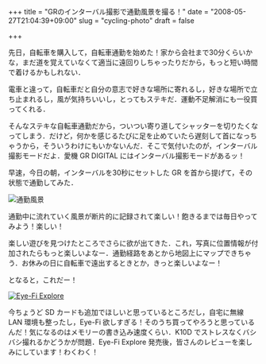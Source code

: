 +++
title = "GRのインターバル撮影で通勤風景を撮る！"
date = "2008-05-27T21:04:39+09:00"
slug = "cycling-photo"
draft = false

+++

<p>先日，自転車を購入して，自転車通勤を始めた！家から会社まで30分くらいかな，まだ道を覚えていなくて適当に遠回りしちゃったりだから，もっと短い時間で着けるかもしれない．</p>
<p>電車と違って，自転車だと自分の意志で好きな場所に寄れるし，好きな場所で立ち止まれるし，風が気持ちいいし，とってもステキだ．運動不足解消にも一役買ってくれる．</p>
<p>そんなステキな自転車通勤だから，ついつい寄り道してシャッターを切りたくなってしまう．だけど，何かを感じるたびに足を止めていたら遅刻して首になっちゃうから，そういうわけにもいかないんだ．そこで気付いたのが，インターバル撮影モードだよ．愛機 GR DIGITAL にはインターバル撮影モードがあるッ！</p>
<p>早速，今日の朝，インターバルを30秒にセットした GR を首から提げて，その状態で通勤してみた．</p>
<p><img src="http://gickr.com/results4/anim_f246d0f0-10bb-a824-9927-2a77341b8e1a.gif" alt="通勤風景" /></p>
<p>通勤中に流れていく風景が断片的に記録されて楽しい！飽きるまでは毎日やってみよう！楽しい！</p>
<p>楽しい遊びを見つけたところでさらに欲が出てきた．これ，写真に位置情報が付加されたらもっと楽しいよなー．通勤経路をあとから地図上にマップできちゃう．お休みの日に自転車で遠出するときとか，きっと楽しいよなー！</p>
<p>となると，これだー！</p>
<p><a href="http://www.eye.fi/products/explore/"><img src="http://www.eye.fi/wp-content/uploads/2008/05/eye-fi_cards_explorergb1.jpg" alt="Eye-Fi Explore" /></a></p>
<p>今ちょうど SD カードも追加でほしいと思っているところだし，自宅に無線 LAN 環境も整ったし，Eye-Fi 欲しすぎる！そのうち買ってやろうと思っているんだ！気になるのはメモリーの書き込み速度くらい．K10D でストレスなくバシバシ撮れるかどうかが問題．Eye-Fi Explore 発売後，皆さんのレビューを楽しみにしています！わくわく！</p>
